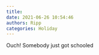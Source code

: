 ```yaml
---
title: 
date: 2021-06-26 10:54:46
authors: Ripp
categories: Holiday
---
```


 Ouch!   Somebody just got schooled